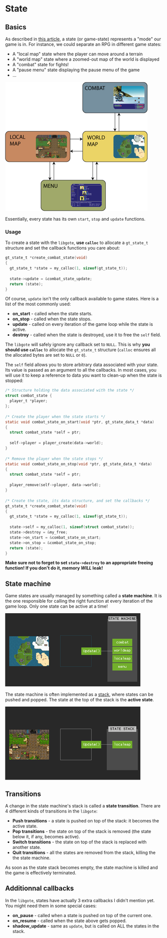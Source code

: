 # State

## Basics

As described in [this article][article], a state (or game-state) represents a
"mode" our game is in. For instance, we could separate an RPG in different
game states:

- A "local map" state where the player can move around a terrain
- A "world map" state where a zoomed-out map of the world is displayed
- A "combat" state for fights!
- A "pause menu" state displaying the pause menu of the game
- ...

![Different game states and the transitions between them](jrpg-states-and-transistions.png)

Essentially, every state has its own `start`, `stop` and `update` functions.

### Usage

To create a state with the `libgote`, **use `calloc`** to allocate a
`gt_state_t` structure and set the callback functions you care about:

```c
gt_state_t *create_combat_state(void)
{
  gt_state_t *state = my_calloc(1, sizeof(gt_state_t));

  state->update = &combat_state_update;
  return (state);
}
```

Of course, `update` isn't the only callback available to game states. Here is
a list of the most commonly used:

- **on_start** - called when the state starts.
- **on_stop** - called when the state stops.
- **update** - called on every iteration of the game loop while the state is
  active.
- **destroy** - called when the state is destroyed, use it to free the `self`
  field.

The `libgote` will safely ignore any callback set to `NULL`. This is why **you
should use `calloc`** to allocate the `gt_state_t` structure (`calloc` ensures
all the allocated bytes are set to `NULL` or `0`).

The `self` field allows you to store arbitrary data associated with your state.
Its value is passed as an argument to all the callbacks. In most cases, you will
use it to keep a reference to data you want to clean-up when the state is
stopped:

```c
/* Structure holding the data associated with the state */
struct combat_state {
  player_t *player;
};

/* Create the player when the state starts */
static void combat_state_on_start(void *ptr, gt_state_data_t *data)
{
  struct combat_state *self = ptr;

  self->player = player_create(data->world);
}

/* Remove the player when the state stops */
static void combat_state_on_stop(void *ptr, gt_state_data_t *data)
{
  struct combat_state *self = ptr;

  player_remove(self->player, data->world);
}

/* Create the state, its data structure, and set the callbacks */
gt_state_t *create_combat_state(void)
{
  gt_state_t *state = my_calloc(1, sizeof(gt_state_t));

  state->self = my_calloc(1, sizeof(struct combat_state));
  state->destroy = &my_free;
  state->on_start = &combat_state_on_start;
  state->on_stop = &combat_state_on_stop;
  return (state);
}
```

**Make sure not to forget to set `state->destroy` to an appropriate freeing
function! If you don't do it, memory *WILL* leak!**

## State machine

Game states are usually managed by something called a **state machine**. It is
the one responsible for calling the right function at every iteration of the
game loop. Only one state can be active at a time!

![The state machine calls the update function of the currently active state](jrpg-state-machine.gif)

The state machine is often implemented as a [stack][stack], where states can be
pushed and popped. The state at the top of the stack is the **active state**.

![A game state beind pushed and then popped from the state machine](jrpg-state-stack.gif)

## Transitions

A change in the state machine's stack is called a **state transition**. There
are 4 different kinds of transitions in the `libgote`:

- **Push transitions** - a state is pushed on top of the stack: it becomes the
  active state.
- **Pop transitions** - the state on top of the stack is removed (the state
  below it, if any, becomes active).
- **Switch transitions** - the state on top of the stack is replaced with
  another state.
- **Quit transitions** - all the states are removed from the stack, killing the
  the state machine.

As soon as the state stack becomes empty, the state machine is killed and the
game is effectively terminated.

## Additionnal callbacks

In the `libgote`, states have actually 3 extra callbacks I didn't mention yet.
You might need them in some special cases:

- **on_pause** - called when a state is pushed on top of the current one.
- **on_resume** - called when the state above gets popped.
- **shadow_update** - same as `update`, but is called on ALL the states in the
  stack.

[article]: https://gamedevelopment.tutsplus.com/articles/how-to-build-a-jrpg-a-primer-for-game-developers--gamedev-6676#state
[stack]: https://en.wikipedia.org/wiki/Stack_(abstract_data_type)
